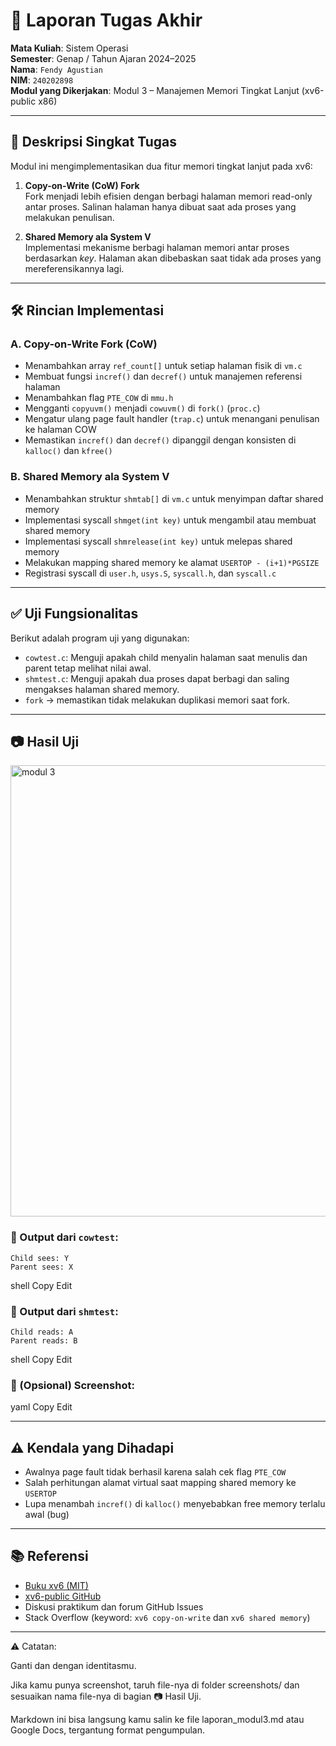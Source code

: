 # 📝 Laporan Tugas Akhir

**Mata Kuliah**: Sistem Operasi  
**Semester**: Genap / Tahun Ajaran 2024–2025  
**Nama**: `Fendy Agustian`  
**NIM**: `240202898`  
**Modul yang Dikerjakan**: Modul 3 – Manajemen Memori Tingkat Lanjut (xv6-public x86)

---

## 📌 Deskripsi Singkat Tugas

Modul ini mengimplementasikan dua fitur memori tingkat lanjut pada xv6:

1. **Copy-on-Write (CoW) Fork**  
   Fork menjadi lebih efisien dengan berbagi halaman memori read-only antar proses. Salinan halaman hanya dibuat saat ada proses yang melakukan penulisan.

2. **Shared Memory ala System V**  
   Implementasi mekanisme berbagi halaman memori antar proses berdasarkan *key*. Halaman akan dibebaskan saat tidak ada proses yang mereferensikannya lagi.

---

## 🛠️ Rincian Implementasi

### A. Copy-on-Write Fork (CoW)

- Menambahkan array `ref_count[]` untuk setiap halaman fisik di `vm.c`
- Membuat fungsi `incref()` dan `decref()` untuk manajemen referensi halaman
- Menambahkan flag `PTE_COW` di `mmu.h`
- Mengganti `copyuvm()` menjadi `cowuvm()` di `fork()` (`proc.c`)
- Mengatur ulang page fault handler (`trap.c`) untuk menangani penulisan ke halaman COW
- Memastikan `incref()` dan `decref()` dipanggil dengan konsisten di `kalloc()` dan `kfree()`

### B. Shared Memory ala System V

- Menambahkan struktur `shmtab[]` di `vm.c` untuk menyimpan daftar shared memory
- Implementasi syscall `shmget(int key)` untuk mengambil atau membuat shared memory
- Implementasi syscall `shmrelease(int key)` untuk melepas shared memory
- Melakukan mapping shared memory ke alamat `USERTOP - (i+1)*PGSIZE`
- Registrasi syscall di `user.h`, `usys.S`, `syscall.h`, dan `syscall.c`

---

## ✅ Uji Fungsionalitas

Berikut adalah program uji yang digunakan:

- `cowtest.c`: Menguji apakah child menyalin halaman saat menulis dan parent tetap melihat nilai awal.
- `shmtest.c`: Menguji apakah dua proses dapat berbagi dan saling mengakses halaman shared memory.
- `fork` → memastikan tidak melakukan duplikasi memori saat fork.
  
---

## 📷 Hasil Uji

<img width="616" height="722" alt="modul 3" src="https://github.com/user-attachments/assets/e7cad518-9a18-47d4-987e-755d09c25b24" />


### 📍 Output dari `cowtest`:
```
Child sees: Y
Parent sees: X
```
shell
Copy
Edit

### 📍 Output dari `shmtest`:
```
Child reads: A
Parent reads: B
```
shell
Copy
Edit

### 📍 (Opsional) Screenshot:



yaml
Copy
Edit

---

## ⚠️ Kendala yang Dihadapi

- Awalnya page fault tidak berhasil karena salah cek flag `PTE_COW`
- Salah perhitungan alamat virtual saat mapping shared memory ke `USERTOP`
- Lupa menambah `incref()` di `kalloc()` menyebabkan free memory terlalu awal (bug)

---

## 📚 Referensi

- [Buku xv6 (MIT)](https://pdos.csail.mit.edu/6.828/2018/xv6/book-rev11.pdf)
- [xv6-public GitHub](https://github.com/mit-pdos/xv6-public)
- Diskusi praktikum dan forum GitHub Issues
- Stack Overflow (keyword: `xv6 copy-on-write` dan `xv6 shared memory`)

---
⚠️ Catatan:

Ganti <Nama Lengkap> dan <Nomor Induk Mahasiswa> dengan identitasmu.

Jika kamu punya screenshot, taruh file-nya di folder screenshots/ dan sesuaikan nama file-nya di bagian 📷 Hasil Uji.

Markdown ini bisa langsung kamu salin ke file laporan_modul3.md atau Google Docs, tergantung format pengumpulan.

